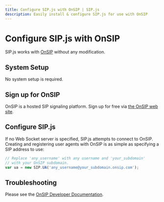 ```yaml
---
title: Configure SIP.js with OnSIP | SIP.js
description: Easily install & configure SIP.js for use with OnSIP
---
```


# Configure SIP.js with OnSIP

SIP.js works with [OnSIP](http://developer.onsip.com) without any modification.

## System Setup

No system setup is required.

## Sign up for OnSIP

OnSIP is a hosted SIP signaling platform. Sign up for free via [the OnSIP web site](https://signup.onsip.com/sipjs).

## Configure SIP.js

If no Web Socket server is specified, SIP.js attempts to connect to OnSIP. Creating and registering user agents with OnSIP is as simple as specifying a SIP address to use:

~~~javascript
// Replace 'any_username' with any username and 'your_subdomain'
// with your OnSIP subdomain.
var ua = new SIP.UA('any_username@your_subdomain.onsip.com');
~~~

## Troubleshooting

Please see the [OnSIP Developer Documentation](http://developer.onsip.com/).

